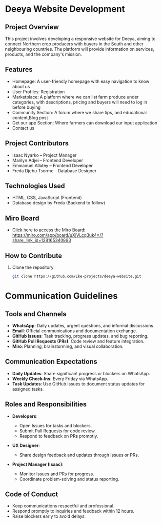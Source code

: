 # Deeya Website Development

## Project Overview
This project involves developing a responsive website for Deeya, aiming to connect Northern crop producers with buyers in the South and other neighbouring countries. The platform will provide information on services, products, and the company's mission.

## Features
- Homepage: A user-friendly homepage with easy navigation to know about us
- User Profiles: Registration
- Marketplace: A platform where we can list farm produce under categories, with descriptions, pricing and buyers will need to log in before buying
- Community Section: A forum where we share tips, and educational content,Blog post
- Get our app Section: Where farmers can download our input application
- Contact us

## Project Contributors
- Isaac Nyarko – Project Manager
- Marilyn Adjei – Frontend Developer
- Emmanuel Allotey – Frontend Developer
- Freda Djebu-Tsorme – Database Designer

## Technologies Used
- HTML, CSS, JavaScript (Frontend)
- Database design by Freda (Backend to follow)

## Miro Board
- Click here to access the Miro Board: https://miro.com/app/board/uXjVLcq3uk4=/?share_link_id=128165340893


## How to Contribute
1. Clone the repository:
   ```bash
   git clone https://github.com/Ike-projects/deeya-website.git


# Communication Guidelines

## Tools and Channels  
- **WhatsApp**: Daily updates, urgent questions, and informal discussions.  
- **Email**: Official communications and documentation exchange.  
- **GitHub Issues**: Task tracking, progress updates, and bug reporting.  
- **GitHub Pull Requests (PRs)**: Code review and feature integration.  
- **Miro**: Planning, brainstorming, and visual collaboration.

## Communication Expectations  
- **Daily Updates**: Share significant progress or blockers on WhatsApp.  
- **Weekly Check-Ins**: Every Friday via WhatsApp.  
- **Task Updates**: Use GitHub Issues to document status updates for assigned tasks.  

## Roles and Responsibilities  
- **Developers**:  
  - Open Issues for tasks and blockers.  
  - Submit Pull Requests for code review.
  - Respond to feedback on PRs promptly.  

- **UX Designer**:  
  - Share design feedback and updates through Issues or PRs.  

- **Project Manager (Isaac)**:  
  - Monitor Issues and PRs for progress.  
  - Coordinate problem-solving and status reporting.  

## Code of Conduct  
- Keep communications respectful and professional.  
- Respond promptly to inquiries and feedback within 12 hours.  
- Raise blockers early to avoid delays.

